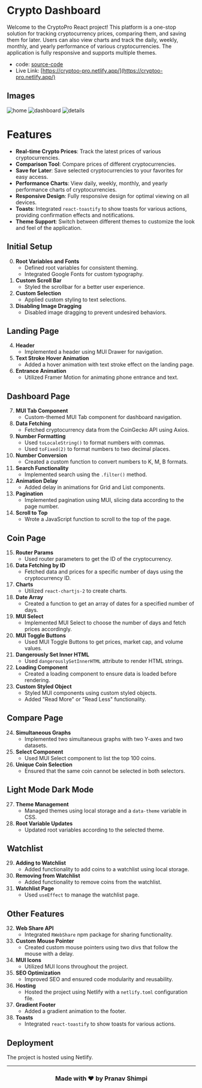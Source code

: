 # Crypto Dashboard

Welcome to the CryptoPro React project! This platform is a one-stop solution for tracking cryptocurrency prices, comparing them, and saving them for later. Users can also view charts and track the daily, weekly, monthly, and yearly performance of various cryptocurrencies. The application is fully responsive and supports multiple themes.

- code: [source-code](https://github.com/PranaV-Shimpi/crypto_pro)
- Live Link: [https://cryptoo-pro.netlify.app/](https://cryptoo-pro.netlify.app/)

## Images
![home](https://github.com/PranaV-Shimpi/crypto_pro/assets/40532644/597fc014-c33b-40f9-aa6a-5e5a9c894e38)
![dashboard](https://github.com/PranaV-Shimpi/crypto_pro/assets/40532644/3191648c-dd7f-41ba-a26b-affe67445445)
![details](https://github.com/PranaV-Shimpi/crypto_pro/assets/40532644/f229b078-06e4-4aae-bcfc-ddccf62def4f)


# Features

- **Real-time Crypto Prices**: Track the latest prices of various cryptocurrencies.
- **Comparison Tool**: Compare prices of different cryptocurrencies.
- **Save for Later**: Save selected cryptocurrencies to your favorites for easy access.
- **Performance Charts**: View daily, weekly, monthly, and yearly performance charts of cryptocurrencies.
- **Responsive Design**: Fully responsive design for optimal viewing on all devices.
- **Toasts**: Integrated `react-toastify` to show toasts for various actions, providing confirmation effects and notifications.
- **Theme Support**: Switch between different themes to customize the look and feel of the application.

## Initial Setup

0. **Root Variables and Fonts**
   - Defined root variables for consistent theming.
   - Integrated Google Fonts for custom typography.
1. **Custom Scroll Bar**
   - Styled the scrollbar for a better user experience.
2. **Custom Selection**
   - Applied custom styling to text selections.
3. **Disabling Image Dragging**
   - Disabled image dragging to prevent undesired behaviors.

## Landing Page

4. **Header**
   - Implemented a header using MUI Drawer for navigation.
5. **Text Stroke Hover Animation**
   - Added a hover animation with text stroke effect on the landing page.
6. **Entrance Animation**
   - Utilized Framer Motion for animating phone entrance and text.

## Dashboard Page

7. **MUI Tab Component**
   - Custom-themed MUI Tab component for dashboard navigation.
8. **Data Fetching**
   - Fetched cryptocurrency data from the CoinGecko API using Axios.
9. **Number Formatting**
   - Used `toLocaleString()` to format numbers with commas.
   - Used `toFixed(2)` to format numbers to two decimal places.
10. **Number Conversion**
    - Created a custom function to convert numbers to K, M, B formats.
11. **Search Functionality**
    - Implemented search using the `.filter()` method.
12. **Animation Delay**
    - Added delay in animations for Grid and List components.
13. **Pagination**
    - Implemented pagination using MUI, slicing data according to the page number.
14. **Scroll to Top**
    - Wrote a JavaScript function to scroll to the top of the page.

## Coin Page

15. **Router Params**
    - Used router parameters to get the ID of the cryptocurrency.
16. **Data Fetching by ID**
    - Fetched data and prices for a specific number of days using the cryptocurrency ID.
17. **Charts**
    - Utilized `react-chartjs-2` to create charts.
18. **Date Array**
    - Created a function to get an array of dates for a specified number of days.
19. **MUI Select**
    - Implemented MUI Select to choose the number of days and fetch prices accordingly.
20. **MUI Toggle Buttons**
    - Used MUI Toggle Buttons to get prices, market cap, and volume values.
21. **Dangerously Set Inner HTML**
    - Used `dangerouslySetInnerHTML` attribute to render HTML strings.
22. **Loading Component**
    - Created a loading component to ensure data is loaded before rendering.
23. **Custom Styled Object**
    - Styled MUI components using custom styled objects.
    - Added "Read More" or "Read Less" functionality.

## Compare Page

24. **Simultaneous Graphs**
    - Implemented two simultaneous graphs with two Y-axes and two datasets.
25. **Select Component**
    - Used MUI Select component to list the top 100 coins.
26. **Unique Coin Selection**
    - Ensured that the same coin cannot be selected in both selectors.

## Light Mode Dark Mode

27. **Theme Management**
    - Managed themes using local storage and a `data-theme` variable in CSS.
28. **Root Variable Updates**
    - Updated root variables according to the selected theme.

## Watchlist

29. **Adding to Watchlist**
    - Added functionality to add coins to a watchlist using local storage.
30. **Removing from Watchlist**
    - Added functionality to remove coins from the watchlist.
31. **Watchlist Page**
    - Used `useEffect` to manage the watchlist page.

## Other Features

32. **Web Share API**
    - Integrated `RWebShare` npm package for sharing functionality.
33. **Custom Mouse Pointer**
    - Created custom mouse pointers using two divs that follow the mouse with a delay.
34. **MUI Icons**
    - Utilized MUI Icons throughout the project.
35. **SEO Optimization**
    - Improved SEO and ensured code modularity and reusability.
36. **Hosting**
    - Hosted the project using Netlify with a `netlify.toml` configuration file.
37. **Gradient Footer**
    - Added a gradient animation to the footer.
38. **Toasts**
    - Integrated `react-toastify` to show toasts for various actions.

## Deployment

The project is hosted using Netlify.

---

<div align="center">

### Made with ❤️ by Pranav Shimpi

</div>
